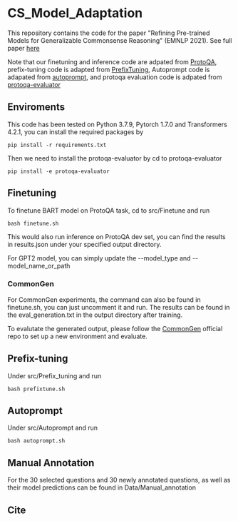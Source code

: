 # CS_Model_Adaptation
This repository contains the code for the paper "Refining Pre-trained Models for Generalizable Commonsense Reasoning" (EMNLP 2021). See full paper [here]()

Note that our finetuning and inference code are adpated from [ProtoQA](https://github.com/iesl/ProtoQA_GPT2), 
prefix-tuning code is adapted from [PrefixTuning](https://github.com/XiangLi1999/PrefixTuning),
Autoprompt code is adapated from [autoprompt](https://github.com/ucinlp/autoprompt),
and protoqa evaluation code is adpated from [protoqa-evaluator](https://github.com/iesl/protoqa-evaluator)

## Enviroments
This code has been tested on Python 3.7.9, Pytorch 1.7.0 and Transformers 4.2.1, you can install the required packages by 
```
pip install -r requirements.txt
```
Then we need to install the protoqa-evaluator by cd to protoqa-evaluator 
```
pip install -e protoqa-evaluator
```

## Finetuning
To finetune BART model on ProtoQA task, cd to src/Finetune and run
```
bash finetune.sh 
```
This would also run inference on ProtoQA dev set, you can find the results in results.json under your specified output directory. 

For GPT2 model, you can simply update the --model_type and --model_name_or_path 

### CommonGen
For CommonGen experiments, the command can also be found in finetune.sh, you can just uncomment it and run. 
The results can be found in the eval_generation.txt in the output directory after training.

To evalutate the generated output, please follow the [CommonGen](https://github.com/INK-USC/CommonGen/tree/master/evaluation/Traditional) official repo to set up a new environment and evaluate. 

## Prefix-tuning
Under src/Prefix_tuning and run
```
bash prefixtune.sh 
```

## Autoprompt
Under src/Autoprompt and run 
```
bash autoprompt.sh 
```

## Manual Annotation
For the 30 selected questions and 30 newly annotated questions, as well as their model predictions can be found in Data/Manual_annotation

## Cite 
```
```